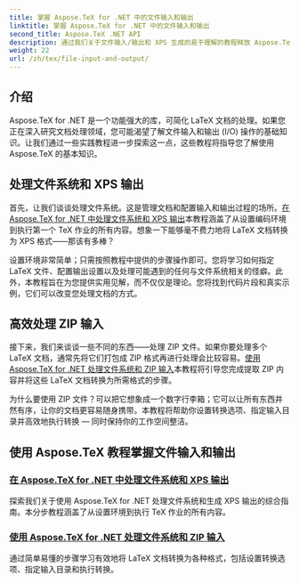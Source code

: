 ```yaml
---
title: 掌握 Aspose.TeX for .NET 中的文件输入和输出
linktitle: 掌握 Aspose.TeX for .NET 中的文件输入和输出
second_title: Aspose.TeX .NET API
description: 通过我们关于文件输入/输出和 XPS 生成的易于理解的教程释放 Aspose.TeX for .NET 的强大功能，实现无缝文档处理。
weight: 22
url: /zh/tex/file-input-and-output/
---
```

## 介绍

Aspose.TeX for .NET 是一个功能强大的库，可简化 LaTeX 文档的处理。如果您正在深入研究文档处理领域，您可能渴望了解文件输入和输出 (I/O) 操作的基础知识。让我们通过一些实践教程进一步探索这一点，这些教程将指导您了解使用 Aspose.TeX 的基本知识。

## 处理文件系统和 XPS 输出

首先，让我们谈谈处理文件系统。这是管理文档和配置输入和输出过程的场所。[在 Aspose.TeX for .NET 中处理文件系统和 XPS 输出](./handle-filesystem-and-xps-output/)本教程涵盖了从设置编码环境到执行第一个 TeX 作业的所有内容。想象一下能够毫不费力地将 LaTeX 文档转换为 XPS 格式——那该有多棒？ 

设置环境非常简单；只需按照教程中提供的步骤操作即可。您将学习如何指定 LaTeX 文件、配置输出设置以及处理可能遇到的任何与文件系统相关的怪癖。此外，本教程旨在为您提供实用见解，而不仅仅是理论。您将找到代码片段和真实示例，它们可以改变您处理文档的方式。

## 高效处理 ZIP 输入

接下来，我们来谈谈一些不同的东西——处理 ZIP 文件。如果你要处理多个 LaTeX 文档，通常先将它们打包成 ZIP 格式再进行处理会比较容易。[使用 Aspose.TeX for .NET 处理文件系统和 ZIP 输入](./handle-filesystem-and-zip-inputs/)本教程将引导您完成提取 ZIP 内容并将这些 LaTeX 文档转换为所需格式的步骤。

为什么要使用 ZIP 文件？可以把它想象成一个数字行李箱；它可以让所有东西井然有序，让你的文档更容易随身携带。本教程将帮助你设置转换选项、指定输入目录并高效地执行转换 — 同时保持你的工作空间整洁。 

## 使用 Aspose.TeX 教程掌握文件输入和输出
### [在 Aspose.TeX for .NET 中处理文件系统和 XPS 输出](./handle-filesystem-and-xps-output/)
探索我们关于使用 Aspose.TeX for .NET 处理文件系统和生成 XPS 输出的综合指南。本分步教程涵盖了从设置环境到执行 TeX 作业的所有内容。
### [使用 Aspose.TeX for .NET 处理文件系统和 ZIP 输入](./handle-filesystem-and-zip-inputs/)
通过简单易懂的步骤学习有效地将 LaTeX 文档转换为各种格式，包括设置转换选项、指定输入目录和执行转换。